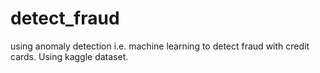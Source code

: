 # detect_fraud
using anomaly detection i.e. machine learning to detect fraud with credit cards. Using kaggle dataset. 
